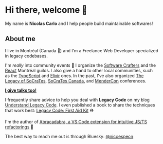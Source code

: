 # Hi there, welcome 👋

My name is **Nicolas Carlo** and I help people build maintainable softwares!

## About me

I live in Montréal (Canada 🍁) and I'm a Freelance Web Developer specialized in legacy codebases.

I'm *really* into community events 🍻 I organize the [Software Crafters](https://guild.host/software-crafters-montreal/events) and the [React](https://guild.host/react-montreal/events) Montréal guilds. I also give a hand to other local communities, such as the [TypeScript](https://guild.host/typescript-montreal/events) and [Elixir](https://guild.host/elixir-montreal/events) ones. In the past, I've also organized [The Legacy of SoCraTes](https://www.youtube.com/channel/UC0M37QolwmwobAY4Bt8Tszg), [SoCraTes Canada](https://socrates-ca.github.io/), and [MenderCon](https://mendercon.com) conferences. 

**[I give talks too!](https://www.nicoespeon.com/talks)**

I frequently share advice to help you deal with **Legacy Code** on my blog [Understand Legacy Code](http://understandlegacycode.com). I even published a book to share the techniques that work best: [Legacy Code: First Aid Kit](https://understandlegacycode.com/first-aid-kit) ⛑

I'm the author of [Abracadabra, a VS Code extension for intuitive JS/TS refactorings](https://github.com/nicoespeon/abracadabra) 🔮 

The best way to reach me out is through Bluesky: [@nicoespeon](https://bsky.app/profile/nicoespeon.com)
